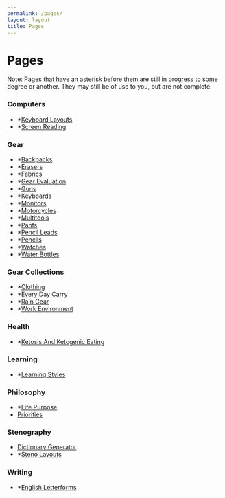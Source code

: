 ```yaml
---
permalink: /pages/
layout: layout
title: Pages
---
```


<h1 class="center"> Pages </h1>

Note: Pages that have an asterisk before them are still in progress to some degree or another. They may still be of use to you, but are not complete.

### Computers

- \*[Keyboard Layouts](https://steventammen.com/keyboard-layouts/)
- \*[Screen Reading](https://steventammen.com/screen-reading/)

### Gear

- \*[Backpacks](https://steventammen.com/backpacks/)
- \*[Erasers](https://steventammen.com/erasers/)
- \*[Fabrics](https://steventammen.com/fabrics/)
- \*[Gear Evaluation](https://steventammen.com/gear-evaluation/)
- \*[Guns](https://steventammen.com/guns/)
- \*[Keyboards](https://steventammen.com/keyboards/)
- \*[Monitors](https://steventammen.com/monitors/)
- \*[Motorcycles](https://steventammen.com/motorcycles/)
- \*[Multitools](https://steventammen.com/multitools/)
- \*[Pants](https://steventammen.com/pants/)
- \*[Pencil Leads](https://steventammen.com/pencil-leads/)
- \*[Pencils](https://steventammen.com/pencils/)
- \*[Watches](https://steventammen.com/watches/)
- \*[Water Bottles](https://steventammen.com/water-bottles/)


### Gear Collections

- \*[Clothing](https://steventammen.com/clothing/)
- \*[Every Day Carry](https://steventammen.com/every-day-carry/)
- \*[Rain Gear](https://steventammen.com/rain-gear/)
- \*[Work Environment](https://steventammen.com/work-environment/)

### Health

- \*[Ketosis And Ketogenic Eating](https://steventammen.com/keto/)

### Learning

- \*[Learning Styles](https://steventammen.com/learning-styles/)

### Philosophy

- \*[Life Purpose](https://steventammen.com/life-purpose/)
- [Priorities](https://steventammen.com/priorities/)

### Stenography

- [Dictionary Generator](https://steventammen.com/dictionary-generator/)
- \*[Steno Layouts](https://steventammen.com/steno-layouts/)

### Writing

- \*[English Letterforms](https://steventammen.com/english-letterforms/)
